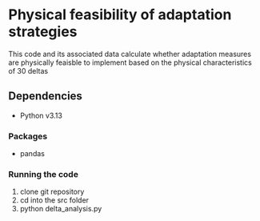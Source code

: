 # Physical feasibility of adaptation strategies
This code and its associated data calculate whether adaptation measures are physically feaisble to implement based on the physical characteristics of 30 deltas

## Dependencies 
- Python v3.13

### Packages 
- pandas

### Running the code
1. clone git repository 
2. cd into the src folder 
3. python delta_analysis.py 

